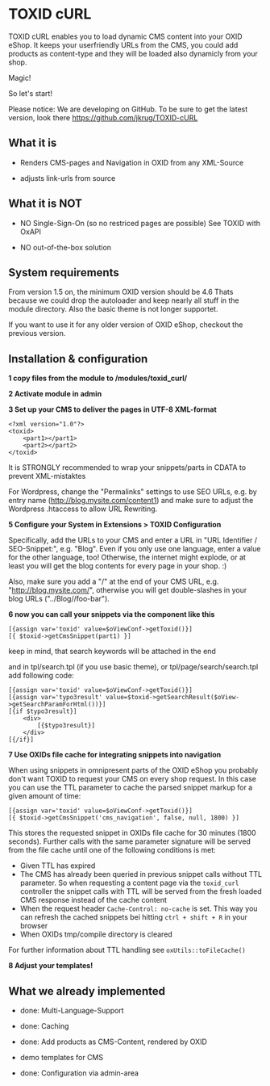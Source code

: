 TOXID cURL
==========
TOXID cURL enables you to load dynamic CMS content into your OXID eShop.
It keeps your userfriendly URLs from the CMS, you could add products as content-type
and they will be loaded also dynamicly from your shop.

Magic!

So let's start!


Please notice: We are developing on GitHub.
To be sure to get the latest version, look there
    https://github.com/jkrug/TOXID-cURL


What it is
----------
*    Renders CMS-pages and Navigation in OXID from any XML-Source

*    adjusts link-urls from source


What it is NOT
--------------
*    NO Single-Sign-On (so no restriced pages are possible)
     See TOXID with OxAPI

*    NO out-of-the-box solution


System requirements
-------------------
From version 1.5 on, the minimum OXID version should be 4.6
Thats because we could drop the autoloader and keep nearly all stuff in the module directory.
Also the basic theme is not longer supportet.

If you want to use it for any older version of OXID eShop, checkout the previous version.

Installation & configuration
----------------------------
**1 copy files from the module to /modules/toxid_curl/**

**2 Activate module in admin**

**3 Set up your CMS to deliver the pages in UTF-8 XML-format**

    <?xml version="1.0"?>
    <toxid>
        <part1></part1>
        <part2></part2>
    </toxid>

It is STRONGLY recommended to wrap your snippets/parts in CDATA to prevent XML-mistaktes

For Wordpress, change the "Permalinks" settings to use SEO URLs, e.g. by entry name (http://blog.mysite.com/content1) and make sure to adjust the Wordpress .htaccess to allow URL Rewriting.

**5 Configure your System in Extensions > TOXID Configuration**

Specifically, add the URLs to your CMS and enter a URL in "URL Identifier / SEO-Snippet:", e.g. "Blog".
Even if you only use one language, enter a value for the other language, too! Otherwise, the internet might explode, 
or at least you will get the blog contents for every page in your shop. :)

Also, make sure you add a "/" at the end of your CMS URL, e.g. "http://blog.mysite.com/", otherwise you will get double-slashes
in your blog URLs ("../Blog//foo-bar").

**6 now you can call your snippets via the component like this**

    [{assign var='toxid' value=$oViewConf->getToxid()}]
    [{ $toxid->getCmsSnippet(part1) }]

keep in mind, that search keywords will be attached in the end

and in tpl/search.tpl (if you use basic theme), or tpl/page/search/search.tpl add following code:

    [{assign var='toxid' value=$oViewConf->getToxid()}]
    [{assign var='typo3result' value=$toxid->getSearchResult($oView->getSearchParamForHtml())}]
    [{if $typo3result}]
        <div>
            [{$typo3result}]
        </div>
    [{/if}]

**7 Use OXIDs file cache for integrating snippets into navigation**

When using snippets in omnipresent parts of the OXID eShop you probably don't want TOXID to request your CMS on every shop request. In this case you can use the TTL parameter to cache the parsed snippet markup for a given amount of time:

    [{assign var='toxid' value=$oViewConf->getToxid()}]
    [{ $toxid->getCmsSnippet('cms_navigation', false, null, 1800) }]

This stores the requested snippet in OXIDs file cache for 30 minutes (1800 seconds). Further calls with the same parameter signature will be served from the file cache until one of the following conditions is met:

*    Given TTL has expired
*    The CMS has already been queried in previous snippet calls without TTL parameter. So when requesting a content page via the `toxid_curl` controller the snippet calls with TTL will be served from the fresh loaded CMS response instead of the cache content
*    When the request header `Cache-Control: no-cache` is set. This way you can refresh the cached snippets bei hitting `ctrl + shift + R` in your browser
*    When OXIDs tmp/compile directory is cleared

For further information about TTL handling see `oxUtils::toFileCache()`

**8 Adjust your templates!**


What we already implemented
----------------------------
*    done: Multi-Language-Support

*    done: Caching

*    done: Add products as CMS-Content, rendered by OXID

*    demo templates for CMS

*    done: Configuration via admin-area
